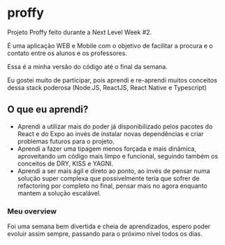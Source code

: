 # proffy
Projeto Proffy feito durante a Next Level Week #2.

É uma aplicação WEB e Mobile com o objetivo de facilitar a procura e o contato entre os alunos e os professores.

Essa é a minha versão do código até o final da semana.

Eu gostei muito de participar, pois aprendi e re-aprendi muitos conceitos dessa stack poderosa (Node.JS, ReactJS, React Native e Typescript)

## O que eu aprendi?
- Aprendi a utilizar mais do poder já disponibilizado pelos pacotes do React e do Expo ao invés de instalar novas dependências e criar problemas futuros para o projeto.
- Aprendi a fazer uma tipagem menos forçada e mais dinâmica, aproveitando um código mais limpo e funcional, seguindo também os conceitos de DRY, KISS e YAGNI.
- Aprendi a ser mais ágil e direto ao ponto, ao invés de pensar numa solução super complexa que possivelmente teria que sofrer de refactoring por completo no final, pensar mais no agora enquanto mantem a solução escalável.

### Meu overview
Foi uma semana bem divertida e cheia de aprendizados, espero poder evoluir assim sempre, passando para o próximo nível todos os dias.